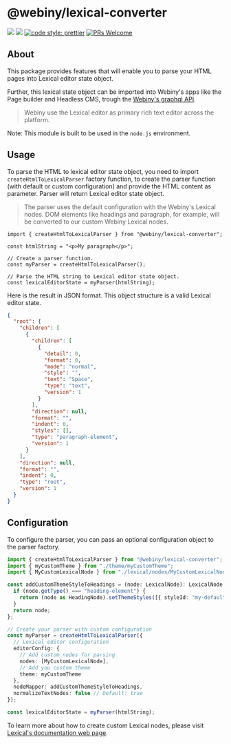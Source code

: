 # @webiny/lexical-converter

[![](https://img.shields.io/npm/dw/@webiny/lexical-converter.svg)](https://www.npmjs.com/package/@webiny/llexical-lexical-converter)
[![](https://img.shields.io/npm/v/@webiny/lexical-converter.svg)](https://www.npmjs.com/package/@webiny/lexical-converter)
[![code style: prettier](https://img.shields.io/badge/code_style-prettier-ff69b4.svg?style=flat-square)](https://github.com/prettier/prettier)
[![PRs Welcome](https://img.shields.io/badge/PRs-welcome-brightgreen.svg?style=flat-square)](http://makeapullrequest.com)

## About

This package provides features that will enable you to parse your HTML pages into Lexical editor state object.

Further, this lexical state object can be imported into Webiny's apps like the Page builder and Headless CMS, trough the [Webiny's graphql API](https://www.webiny.com/docs/headless-cms/basics/graphql-api).

> Webiny use the Lexical editor as primary rich text editor across the platform.

Note: This module is built to be used in the `node.js` environment.

## Usage

To parse the HTML to lexical editor state object, you need to import `createHtmlToLexicalParser` factory function,
to create the parser function (with default or custom configuration) and provide the HTML content as parameter.
Parser will return Lexical editor state object.

> The parser uses the default configuration with the Webiny's Lexical nodes. DOM elements like headings and
> paragraph, for example, will be converted to our custom Webiny Lexical nodes.

```tsx
import { createHtmlToLexicalParser } from "@webiny/lexical-converter";

const htmlString = "<p>My paragraph</p>";

// Create a parser function.
const myParser = createHtmlToLexicalParser();

// Parse the HTML string to Lexical editor state object.
const lexicalEditorState = myParser(htmlString);
```

Here is the result in JSON format. This object structure is a valid Lexical editor state.

```json
{
  "root": {
    "children": [
      {
        "children": [
          {
            "detail": 0,
            "format": 0,
            "mode": "normal",
            "style": "",
            "text": "Space",
            "type": "text",
            "version": 1
          }
        ],
        "direction": null,
        "format": "",
        "indent": 0,
        "styles": [],
        "type": "paragraph-element",
        "version": 1
      }
    ],
    "direction": null,
    "format": "",
    "indent": 0,
    "type": "root",
    "version": 1
  }
}
```

## Configuration

To configure the parser, you can pass an optional configuration object to the parser factory.

```ts
import { createHtmlToLexicalParser } from "@webiny/lexical-converter";
import { myCustomTheme } from "./theme/myCustomTheme";
import { MyCustomLexicalNode } from "./lexical/nodes/MyCustomLexicalNode";

const addCustomThemeStyleToHeadings = (node: LexicalNode): LexicalNode => {
  if (node.getType() === "heading-element") {
    return (node as HeadingNode).setThemeStyles([{ styleId: "my-default-id", type: "typography" }]);
  }
  return node;
};

// Create your parser with custom configuration
const myParser = createHtmlToLexicalParser({
  // Lexical editor configuration
  editorConfig: {
    // Add custom nodes for parsing
    nodes: [MyCustomLexicalNode],
    // Add you custom theme
    theme: myCustomTheme
  },
  nodeMapper: addCustomThemeStyleToHeadings,
  normalizeTextNodes: false // Default: true
});

const lexicalEditorState = myParser(htmlString);
```

To learn more about how to create custom Lexical nodes, please visit [Lexical's documentation web page](https://lexical.dev/docs/intro).
